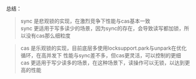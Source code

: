 总结：
> sync 是悲观锁的实现，在激烈竞争下性能与cas基本一致  
  sync 更适用于写多读少的场景，因为sync的存在，会导致读写都加锁，所以没有cas那么细粒度

> cas 是乐观锁的实现，目前底层多使用locksupport.park与unpark在优化循环，在高并发下
性能与sync差不多，但cas更灵活，可以控制的更细   
  cas 更适用于写少读多的场景，在这种场景下，读操作可以无锁，以达到更高的性能

